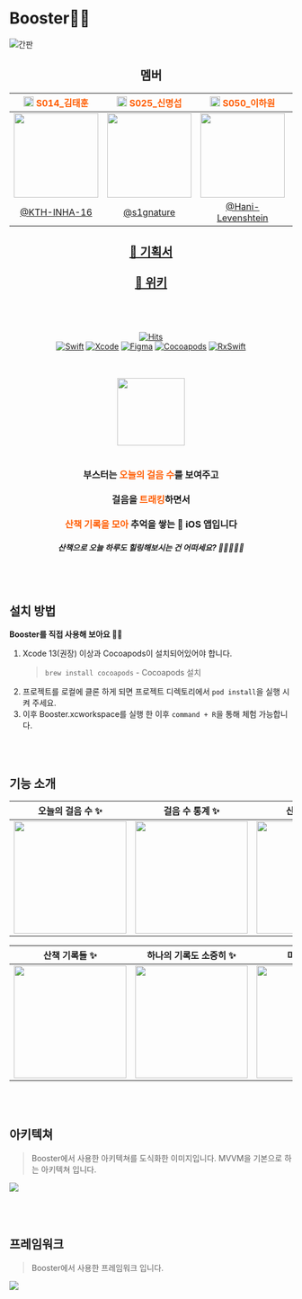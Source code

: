 # Booster🚀🔥
![간판](https://user-images.githubusercontent.com/48645631/139188593-436c66bd-eaa6-4275-88f3-fd425dbc9053.png)

<div align="center">
    
## 멤버
<div align="center">
<center>

|<img src="https://i.imgur.com/wIXr1QY.png" width=18px> <span style="color:#FF5C00">S014_김태훈</span> | <img src="https://i.imgur.com/wIXr1QY.png" width=18px> <span style="color:#FF5C00">S025_신명섭</span> | <img src="https://i.imgur.com/wIXr1QY.png" width=18px> <span style="color:#FF5C00">S050_이하원</span>  | <img src="https://i.imgur.com/wIXr1QY.png" width=18px> <span style="color:#FF5C00">S060_최희주</span> |
|:-:|:-:|:-:|:-:|
|<img src="https://i.imgur.com/I3g5HkU.png" width="150">|<img src="https://i.imgur.com/GNC10jI.png" width="150">|<img src="https://i.imgur.com/jFNY6Sy.png" width="150">|<img src="https://i.imgur.com/cdOsNrV.png" width="150">
| [@KTH-INHA-16](https://github.com/KTH-INHA-16) | [@s1gnature](https://github.com/s1gnature)   | [@Hani-Levenshtein](https://github.com/Hani-Levenshtein)       | [@rose6649](https://github.com/rose6649)   |
    
</center>
</div>
<center>
<h2></h2>
<h2><a href="https://drive.google.com/file/d/1CNYS-sfW_2_-8XrEFUkVxtWWV8voyOw8/view?usp=sharing">🌈 기획서</a>
<br>
<br>
<a href="https://github.com/boostcampwm-2021/iOS01-Booster/wiki">📁 위키</a><br>
<br>
</h2>
<br>

[![Hits](https://hits.seeyoufarm.com/api/count/incr/badge.svg?url=https%3A%2F%2Fgithub.com%2Fboostcampwm-2021%2FiOS01-Booster&count_bg=%23FF5C00&title_bg=%23555555&icon=&icon_color=%23E7E7E7&title=Booster%F0%9F%9A%80%F0%9F%94%A5&edge_flat=false)](https://hits.seeyoufarm.com)<br>
[![Swift](https://img.shields.io/badge/swift-v5.5-orange?logo=swift)](https://developer.apple.com/kr/swift/) [![Xcode](https://img.shields.io/badge/xcode-v13.0-blue?logo=xcode)](https://developer.apple.com/kr/xcode/) [![Figma](https://img.shields.io/badge/Figma-0C0C0C?logo=figma)](https://www.figma.com/) 
[![Cocoapods](https://img.shields.io/badge/Cocoapods-6933FF?logo=cocoapods)](https://cocoapods.org/) [![RxSwift](https://img.shields.io/badge/RxSwift-B7178C?logo=reactiveX)](https://github.com/ReactiveX/RxSwift/)
</center>
</div>
<br>    

<br>
<center> 
    <img src="https://i.imgur.com/6BZsKkQ.png" width=120px><br><br>
    <H3>부스터는 <span style="color:#ff5c00">오늘의 걸음 수</span>를 보여주고<br><br>
        걸음을 <span style="color:#ff5c00">트래킹</span>하면서<br><br>
        <span style="color:#ff5c00">산책 기록을 모아</span> 추억을 쌓는 🍎 iOS 앱입니다
    </H3>


##### 산책으로 오늘 하루도 힐링해보시는 건 어떠세요? 🚶🚶🏼🚶🏼
</center>
    
<br>
<br>
    
## 설치 방법
   **Booster를 직접 사용해 보아요 🚀🔥**
1. Xcode 13(권장) 이상과 Cocoapods이 설치되어있어야 합니다.
    > `brew install cocoapods` - Cocoapods 설치
2. 프로젝트를 로컬에 클론 하게 되면 프로젝트 디렉토리에서 
    `pod install`을 실행 시켜 주세요.
3. 이후 Booster.xcworkspace를 실행 한 이후 `command + R`을 통해 체험 가능합니다.
<br>
<br>
    
## 기능 소개

| 오늘의 걸음 수 ✨ | 걸음 수 통계 ✨ | 산책 트래킹 ✨ |
| -------- | -------- | -------- |
|  <img src="https://i.imgur.com/n0ZJPhL.jpg" width=200px> | <img src="https://i.imgur.com/NfQ9oz1.jpg" width=200px> | <img src="https://i.imgur.com/A1li5NA.png" width=200px> |

| 산책 기록들 ✨ | 하나의 기록도 소중히 ✨ | 마이페이지 ✨ |
| -------- | -------- | -------- |
|  <img src="https://i.imgur.com/pPI6gVY.png" width=200px> | <img src="https://i.imgur.com/7OTm0N8.png" width=200px> | <img src="https://i.imgur.com/XHpNEXG.png" width=200px> |    


    
<br><br>
## 아키텍쳐
> Booster에서 사용한 아키텍쳐를 도식화한 이미지입니다.
> MVVM을 기본으로 하는 아키텍쳐 입니다.

![](https://i.imgur.com/UVbUI22.png)


<br><br>
    
## 프레임워크
> Booster에서 사용한 프레임워크 입니다.
    
![](https://i.imgur.com/wn03W7p.png)
    

